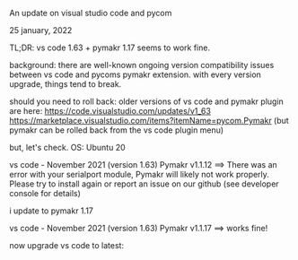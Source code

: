 An update on visual studio code and pycom

25 january, 2022

TL;DR: vs code 1.63 + pymakr 1.17 seems to work fine.

background:
there are well-known ongoing version compatibility issues between
vs code and pycoms pymakr extension.
with every version upgrade, things tend to break.

should you need to roll back:
older versions of vs code and pymakr plugin are here:
https://code.visualstudio.com/updates/v1_63
https://marketplace.visualstudio.com/items?itemName=pycom.Pymakr
(but pymakr can be rolled back from the vs code plugin menu)





but, let's check.
OS: Ubuntu 20

vs code - November 2021 (version 1.63)
Pymakr v1.1.12
==> There was an error with your serialport module, Pymakr will likely not work properly. Please try to install again or report an issue on our github (see developer console for details)

i update to pymakr 1.17

vs code - November 2021 (version 1.63)
Pymakr v1.1.17
==> works fine!

now upgrade vs code to latest:
